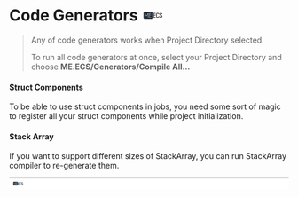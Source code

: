 # Code Generators [![](Logo-Tiny.png)](/../../#glossary)
> Any of code generators works when Project Directory selected.
>
> To run all code generators at once, select your Project Directory and choose **ME.ECS/Generators/Compile All...**

#### Struct Components
To be able to use struct components in jobs, you need some sort of magic to register all your struct components while project initialization.

#### Stack Array
If you want to support different sizes of StackArray, you can run StackArray compiler to re-generate them.

[![](Footer.png)](/../../#glossary)

